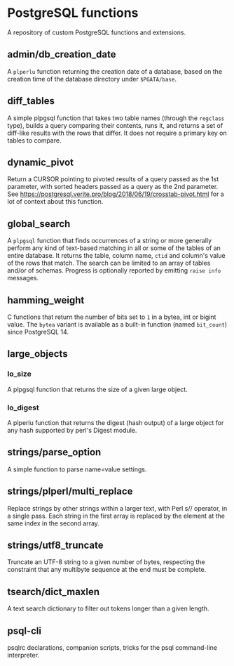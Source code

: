 # PostgreSQL functions

A repository of custom PostgreSQL functions and extensions.

## admin/db\_creation\_date
A `plperlu` function returning the creation date of a database,
based on the creation time of the database directory
under `$PGATA/base`.

## diff_tables
A simple plpgsql function that takes two table names (through the
`regclass` type), builds a query comparing their contents, runs
it, and returns a set of diff-like results with the rows that differ.
It does not require a primary key on tables to compare.

## dynamic_pivot
Return a CURSOR pointing to pivoted results of a query passed as the
1st parameter, with sorted headers passed as a query as the 2nd
parameter.  
See https://postgresql.verite.pro/blog/2018/06/19/crosstab-pivot.html for
a lot of context about this function.

## global_search
A `plpgsql` function that finds occurrences of a string or more
generally perform any kind of text-based matching in all or some of the
tables of an entire database.
It returns the table, column name, `ctid` and column's value of the rows
that match.
The search can be limited to an array of tables and/or of
schemas. Progress is optionally reported by emitting `raise info`
messages.

## hamming_weight
C functions that return the number of bits set to `1` in a bytea, int
or bigint value. The `bytea` variant is available as a built-in function
(named `bit_count`) since PostgreSQL 14.

## large_objects
### lo_size
A plpgsql function that returns the size of a given large object.

### lo_digest
A plperlu function that returns the digest (hash output) of a large
object for any hash supported by perl's Digest module.

## strings/parse_option
A simple function to parse name=value settings.

## strings/plperl/multi_replace
Replace strings by other strings within a larger text, with
Perl s// operator, in a single pass.
Each string in the first array is replaced by the element at the same
index in the second array.

## strings/utf8_truncate
Truncate an UTF-8 string to a given number of bytes, respecting the
constraint that any multibyte sequence at the end must be complete.

## tsearch/dict_maxlen
A text search dictionary to filter out tokens longer than a given length.

## psql-cli
psqlrc declarations, companion scripts, tricks for the psql command-line interpreter.
